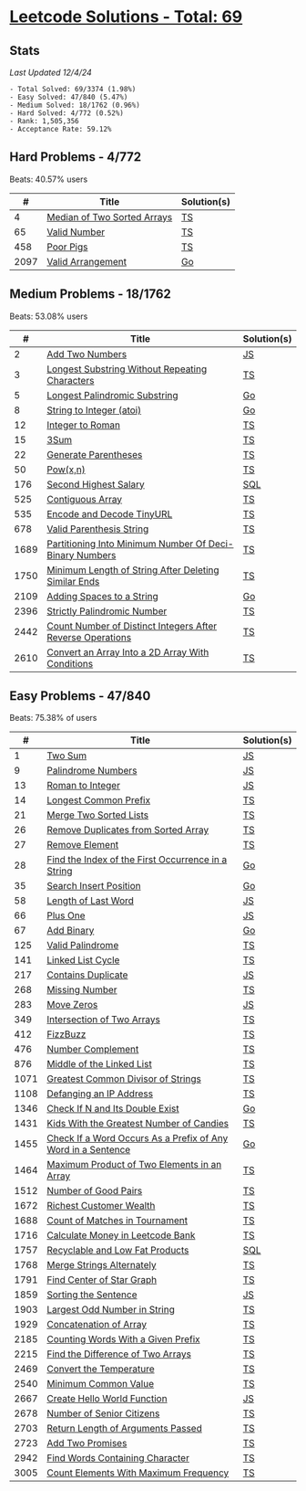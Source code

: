 # [Leetcode Solutions - Total: 69](https://leetcode.com/dickey)

## Stats

_Last Updated 12/4/24_

```
- Total Solved: 69/3374 (1.98%)
- Easy Solved: 47/840 (5.47%)
- Medium Solved: 18/1762 (0.96%)
- Hard Solved: 4/772 (0.52%)
- Rank: 1,505,356
- Acceptance Rate: 59.12%
```

## Hard Problems - 4/772

Beats: 40.57% users

| #    | Title                                                                                    | Solution(s)              |
| ---- | ---------------------------------------------------------------------------------------- | ------------------------ |
| 4    | [Median of Two Sorted Arrays](https://leetcode.com/problems/median-of-two-sorted-arrays) | [TS](/hard/4.ts)         |
| 65   | [Valid Number](https://leetcode.com/problems/valid-number/)                              | [TS](/hard/65.ts)        |
| 458  | [Poor Pigs](https://leetcode.com/problems/poor-pigs)                                     | [TS](/hard/458.ts)       |
| 2097 | [Valid Arrangement](https://leetcode.com/problems/valid-arrangement)                     | [Go](/hard/2097/main.go) |

## Medium Problems - 18/1762

Beats: 53.08% users

| #    | Title                                                                                                                                                  | Solution(s)                |
| ---- | ------------------------------------------------------------------------------------------------------------------------------------------------------ | -------------------------- |
| 2    | [Add Two Numbers](https://leetcode.com/problems/add-two-numbers)                                                                                       | [JS](/medium/2.js)         |
| 3    | [Longest Substring Without Repeating Characters](https://leetcode.com/problems/longest-substring-without-repeating-characters)                         | [TS](/medium/3.ts)         |
| 5    | [Longest Palindromic Substring](https://leetcode.com/problems/longest-palindromic-substring)                                                           | [Go](/medium/5/main.go)    |
| 8    | [String to Integer (atoi)](https://leetcode.com/problems/string-to-integer-atoi/)                                                                      | [Go](/medium/8/main.go)    |
| 12   | [Integer to Roman](https://leetcode.com/problems/integer-to-roman)                                                                                     | [TS](/medium/12.ts)        |
| 15   | [3Sum](https://leetcode.com/problems/3sum)                                                                                                             | [TS](/medium/15.ts)        |
| 22   | [Generate Parentheses](https://leetcode.com/problems/generate-parentheses)                                                                             | [TS](/medium/22.ts)        |
| 50   | [Pow(x,n)](https://leetcode.com/problems/powx-n)                                                                                                       | [TS](/medium/50.ts)        |
| 176  | [Second Highest Salary](https://leetcode.com/problems/second-highest-salary)                                                                           | [SQL](/medium/176.sql)     |
| 525  | [Contiguous Array](https://leetcode.com/problems/contiguous-array)                                                                                     | [TS](/medium/525.ts)       |
| 535  | [Encode and Decode TinyURL](https://leetcode.com/problems/encode-and-decode-tinyurl/)                                                                  | [TS](/medium/535.ts)       |
| 678  | [Valid Parenthesis String](https://leetcode.com/problems/valid-parenthesis-string/description/?envType=daily-question&envId=2024-04-07)                | [TS](/medium/678.ts)       |
| 1689 | [Partitioning Into Minimum Number Of Deci-Binary Numbers](https://leetcode.com/problems/partitioning-into-minimum-number-of-deci-binary-numbers)       | [TS](/medium/1689.ts)      |
| 1750 | [Minimum Length of String After Deleting Similar Ends](https://leetcode.com/problems/minimum-length-of-string-after-deleting-similar-ends)             | [TS](/medium/1750.ts)      |
| 2109 | [Adding Spaces to a String](https://leetcode.com/problems/adding-spaces-to-a-string)                                                                   | [Go](/medium/2109/main.go) |
| 2396 | [Strictly Palindromic Number](https://leetcode.com/problems/strictly-palindromic-number)                                                               | [TS](/medium/2396.ts)      |
| 2442 | [Count Number of Distinct Integers After Reverse Operations](https://leetcode.com/problems/count-number-of-distinct-integers-after-reverse-operations) | [TS](/medium/2442.ts)      |
| 2610 | [Convert an Array Into a 2D Array With Conditions](https://leetcode.com/problems/convert-an-array-into-a-2d-array-with-conditions)                     | [TS](/medium/2610.ts)      |

## Easy Problems - 47/840

Beats: 75.38% of users

| #    | Title                                                                                                                                                      | Solution(s)              |
| ---- | ---------------------------------------------------------------------------------------------------------------------------------------------------------- | ------------------------ |
| 1    | [Two Sum](https://leetcode.com/problems/two-sum)                                                                                                           | [JS](/easy/1.js)         |
| 9    | [Palindrome Numbers](https://leetcode.com/problems/palindrome-number)                                                                                      | [JS](/easy/9.js)         |
| 13   | [Roman to Integer](https://leetcode.com/problems/roman-to-integer)                                                                                         | [JS](/easy/13.js)        |
| 14   | [Longest Common Prefix](https://leetcode.com/problems/longest-common-prefix)                                                                               | [TS](/easy/14.ts)        |
| 21   | [Merge Two Sorted Lists](https://leetcode.com/problems/merge-two-sorted-lists)                                                                             | [TS](/easy/21.ts)        |
| 26   | [Remove Duplicates from Sorted Array](https://leetcode.com/problems/remove-duplicates-from-sorted-array)                                                   | [TS](/easy/26.ts)        |
| 27   | [Remove Element](https://leetcode.com/problems/remove-element)                                                                                             | [TS](/easy/27.ts)        |
| 28   | [Find the Index of the First Occurrence in a String](https://leetcode.com/problems/find-the-index-of-the-first-occurrence-in-a-string)                     | [Go](/easy/28/main.go)   |
| 35   | [Search Insert Position](https://leetcode.com/problems/search-insert-position)                                                                             | [Go](/easy/35/main.go)   |
| 58   | [Length of Last Word](https://leetcode.com/problems/length-of-last-word)                                                                                   | [JS](/easy/58.js)        |
| 66   | [Plus One](https://leetcode.com/problems/plus-one)                                                                                                         | [JS](/easy/66.js)        |
| 67   | [Add Binary](https://leetcode.com/problems/add-binary)                                                                                                     | [Go](/easy/67/main.go)   |
| 125  | [Valid Palindrome](https://leetcode.com/problems/valid-palindrome)                                                                                         | [TS](/easy/125.ts)       |
| 141  | [Linked List Cycle](https://leetcode.com/problems/linked-list-cycle)                                                                                       | [TS](/easy/141.ts)       |
| 217  | [Contains Duplicate](https://leetcode.com/problems/contains-duplicate)                                                                                     | [JS](/easy/217.js)       |
| 268  | [Missing Number](https://leetcode.com/problems/missing-number)                                                                                             | [TS](/easy/268.ts)       |
| 283  | [Move Zeros](https://leetcode.com/problems/move-zeroes)                                                                                                    | [JS](/easy/283.js)       |
| 349  | [Intersection of Two Arrays](https://leetcode.com/problems/intersection-of-two-arrays)                                                                     | [TS](/easy/349.ts)       |
| 412  | [FizzBuzz](https://leetcode.com/problems/fizz-buzz)                                                                                                        | [TS](/easy/412.ts)       |
| 476  | [Number Complement](https://leetcode.com/problems/number-complement)                                                                                       | [TS](/easy/476.ts)       |
| 876  | [Middle of the Linked List](https://leetcode.com/problems/middle-of-the-linked-list)                                                                       | [TS](/easy/876.ts)       |
| 1071 | [Greatest Common Divisor of Strings](https://leetcode.com/problems/greatest-common-divisor-of-strings)                                                     | [TS](/easy/1071.ts)      |
| 1108 | [Defanging an IP Address](https://leetcode.com/problems/defanging-an-ip-address)                                                                           | [TS](/easy/1108.ts)      |
| 1346 | [Check If N and Its Double Exist](https://leetcode.com/problems/check-if-n-and-its-double-exist)                                                           | [Go](/easy/1346/main.go) |
| 1431 | [Kids With the Greatest Number of Candies](https://leetcode.com/problems/kids-with-the-greatest-number-of-candies/)                                        | [TS](/easy/1431.ts)      |
| 1455 | [Check If a Word Occurs As a Prefix of Any Word in a Sentence](https://leetcode.com/problems/check-if-a-word-occurs-as-a-prefix-of-any-word-in-a-sentence) | [Go](/easy/1455/main.go) |
| 1464 | [Maximum Product of Two Elements in an Array](https://leetcode.com/problems/maximum-product-of-two-elements-in-an-array)                                   | [TS](/easy/1464.ts)      |
| 1512 | [Number of Good Pairs](https://leetcode.com/problems/number-of-good-pairs/)                                                                                | [TS](/easy/1512.ts)      |
| 1672 | [Richest Customer Wealth](https://leetcode.com/problems/richest-customer-wealth)                                                                           | [TS](/easy/1672.ts)      |
| 1688 | [Count of Matches in Tournament](https://leetcode.com/problems/count-of-matches-in-tournament)                                                             | [TS](/easy/1688.ts)      |
| 1716 | [Calculate Money in Leetcode Bank](https://leetcode.com/problems/calculate-money-in-leetcode-bank)                                                         | [TS](/easy/1716.ts)      |
| 1757 | [Recyclable and Low Fat Products](https://leetcode.com/problems/recyclable-and-low-fat-products)                                                           | [SQL](/easy/1757.sql)    |
| 1768 | [Merge Strings Alternately](https://leetcode.com/problems/merge-strings-alternately)                                                                       | [TS](/easy/1768.ts)      |
| 1791 | [Find Center of Star Graph](https://leetcode.com/problems/find-center-of-star-graph)                                                                       | [TS](/easy/1791.ts)      |
| 1859 | [Sorting the Sentence](https://leetcode.com/problems/sorting-the-sentence)                                                                                 | [JS](/easy/1859.js)      |
| 1903 | [Largest Odd Number in String](https://leetcode.com/problems/largest-odd-number-in-string)                                                                 | [TS](/easy/1903.ts)      |
| 1929 | [Concatenation of Array](https://leetcode.com/problems/concatenation-of-array/)                                                                            | [TS](/easy/1929.ts)      |
| 2185 | [Counting Words With a Given Prefix](https://leetcode.com/problems/counting-words-with-a-given-prefix/)                                                    | [TS](/easy/2185.ts)      |
| 2215 | [Find the Difference of Two Arrays](https://leetcode.com/problems/find-the-difference-of-two-arrays/)                                                      | [TS](/easy/2215.ts)      |
| 2469 | [Convert the Temperature](https://leetcode.com/problems/convert-the-temperature)                                                                           | [TS](/easy/2469.ts)      |
| 2540 | [Minimum Common Value](https://leetcode.com/problems/minimum-common-value)                                                                                 | [TS](/easy/2540.ts)      |
| 2667 | [Create Hello World Function](https://leetcode.com/problems/create-hello-world-function)                                                                   | [JS](/easy/2667.js)      |
| 2678 | [Number of Senior Citizens](https://leetcode.com/problems/number-of-senior-citizens)                                                                       | [TS](/easy/2678.ts)      |
| 2703 | [Return Length of Arguments Passed](https://leetcode.com/problems/return-length-of-arguments-passed)                                                       | [TS](/easy/2703.ts)      |
| 2723 | [Add Two Promises](https://leetcode.com/problems/add-two-promises)                                                                                         | [TS](/easy/2723.ts)      |
| 2942 | [Find Words Containing Character](https://leetcode.com/problems/find-words-containing-character)                                                           | [TS](/easy/2942.ts)      |
| 3005 | [Count Elements With Maximum Frequency](https://leetcode.com/problems/count-elements-with-maximum-frequency)                                               | [TS](/easy/3005.ts)      |
